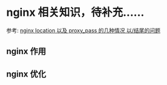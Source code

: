 # nginx 相关知识，待补充......

参考: [nginx location 以及 proxy_pass 的几种情况 以/结尾的问题](https://www.cnblogs.com/btxlc/p/13426934.html)

## nginx 作用
## nginx 优化
